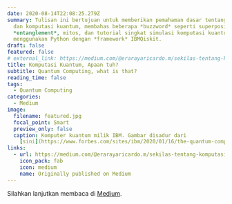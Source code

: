 ```yaml
---
date: 2020-08-14T22:08:25.279Z
summary: Tulisan ini bertujuan untuk memberikan pemahaman dasar tentang komputer
  dan komputasi kuantum, membahas beberapa *buzzword* seperti superposisi dan
  *entanglement*, mitos, dan tutorial singkat simulasi komputasi kuantum
  menggunakan Python dengan *framework* IBMQiskit.
draft: false
featured: false
# external_link: https://medium.com/@erarayaricardo.m/sekilas-tentang-komputasi-kuantum-16a33cd4f86b
title: Komputasi Kuantum, Apaan tuh?
subtitle: Quantum Computing, what is that?
reading_time: false
tags:
  - Quantum Computing
categories:
  - Medium
image:
  filename: featured.jpg
  focal_point: Smart
  preview_only: false
  caption: Komputer kuantum milik IBM. Gambar disadur dari
    [sini](https://www.forbes.com/sites/ibm/2020/01/16/the-quantum-computing-era-is-here-why-it-mattersand-how-it-may-change-our-world/?sh=37d40ac85c2b).
links:
  - url: https://medium.com/@erarayaricardo.m/sekilas-tentang-komputasi-kuantum-16a33cd4f86b
    icon_pack: fab
    icon: medium
    name: Originally published on Medium
---
```


Silahkan lanjutkan membaca di [Medium](https://medium.com/@erarayaricardo.m/sekilas-tentang-komputasi-kuantum-16a33cd4f86b).

